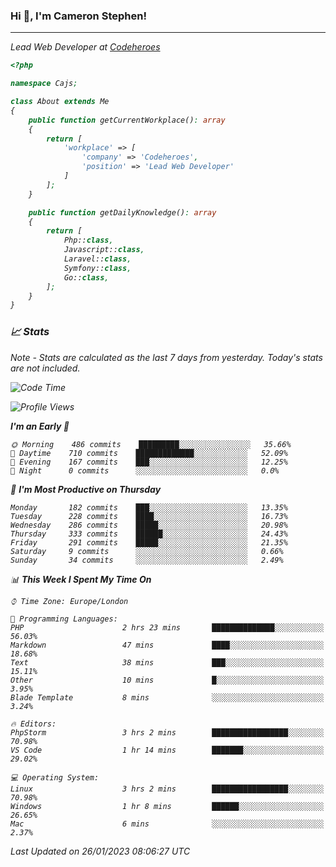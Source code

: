 ### Hi 👋, I'm Cameron Stephen!
<hr>
<p><em>Lead Web Developer at <a href="https://codeheroes.co.uk">Codeheroes</a></p>


```php
<?php

namespace Cajs;

class About extends Me
{
    public function getCurrentWorkplace(): array
    {
        return [
            'workplace' => [
                'company' => 'Codeheroes',
                'position' => 'Lead Web Developer'
            ]
        ];
    }

    public function getDailyKnowledge(): array
    {
        return [
            Php::class,
            Javascript::class,
            Laravel::class,
            Symfony::class,
            Go::class,
        ];
    }
}
```

### 📈 Stats
<p><em>Note - Stats are calculated as the last 7 days from yesterday. Today's stats are not included.</em></p>


<!--START_SECTION:waka-->
![Code Time](http://img.shields.io/badge/Code%20Time-3%2C242%20hrs%2024%20mins-blue)

![Profile Views](http://img.shields.io/badge/Profile%20Views-0-blue)

**I'm an Early 🐤** 

```text
🌞 Morning    486 commits    █████████░░░░░░░░░░░░░░░░   35.66% 
🌆 Daytime    710 commits    █████████████░░░░░░░░░░░░   52.09% 
🌃 Evening    167 commits    ███░░░░░░░░░░░░░░░░░░░░░░   12.25% 
🌙 Night      0 commits      ░░░░░░░░░░░░░░░░░░░░░░░░░   0.0%

```
📅 **I'm Most Productive on Thursday** 

```text
Monday       182 commits    ███░░░░░░░░░░░░░░░░░░░░░░   13.35% 
Tuesday      228 commits    ████░░░░░░░░░░░░░░░░░░░░░   16.73% 
Wednesday    286 commits    █████░░░░░░░░░░░░░░░░░░░░   20.98% 
Thursday     333 commits    ██████░░░░░░░░░░░░░░░░░░░   24.43% 
Friday       291 commits    █████░░░░░░░░░░░░░░░░░░░░   21.35% 
Saturday     9 commits      ░░░░░░░░░░░░░░░░░░░░░░░░░   0.66% 
Sunday       34 commits     ░░░░░░░░░░░░░░░░░░░░░░░░░   2.49%

```


📊 **This Week I Spent My Time On** 

```text
⌚︎ Time Zone: Europe/London

💬 Programming Languages: 
PHP                      2 hrs 23 mins       ██████████████░░░░░░░░░░░   56.03% 
Markdown                 47 mins             ████░░░░░░░░░░░░░░░░░░░░░   18.68% 
Text                     38 mins             ███░░░░░░░░░░░░░░░░░░░░░░   15.11% 
Other                    10 mins             █░░░░░░░░░░░░░░░░░░░░░░░░   3.95% 
Blade Template           8 mins              ░░░░░░░░░░░░░░░░░░░░░░░░░   3.24%

🔥 Editors: 
PhpStorm                 3 hrs 2 mins        █████████████████░░░░░░░░   70.98% 
VS Code                  1 hr 14 mins        ███████░░░░░░░░░░░░░░░░░░   29.02%

💻 Operating System: 
Linux                    3 hrs 2 mins        █████████████████░░░░░░░░   70.98% 
Windows                  1 hr 8 mins         ██████░░░░░░░░░░░░░░░░░░░   26.65% 
Mac                      6 mins              ░░░░░░░░░░░░░░░░░░░░░░░░░   2.37%

```


 Last Updated on 26/01/2023 08:06:27 UTC
<!--END_SECTION:waka-->
